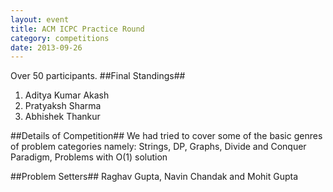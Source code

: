 ```yaml
---
layout: event
title: ACM ICPC Practice Round
category: competitions
date: 2013-09-26
---
```


Over 50 participants.
##Final Standings##
1.	Aditya Kumar Akash
2.	Pratyaksh Sharma
3. 	Abhishek Thankur

##Details of Competition##
We had tried to cover some of the basic genres of problem categories namely:
Strings, DP, Graphs, Divide and Conquer Paradigm, Problems with O(1) solution

##Problem Setters##
Raghav Gupta, Navin Chandak and Mohit Gupta


